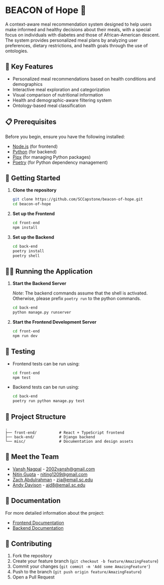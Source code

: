 # BEACON of Hope 🌟

A context-aware meal recommendation system designed to help users make informed and healthy decisions about their meals, with a special focus on individuals with diabetes and those of African-American descent. The system provides personalized meal plans by analyzing user preferences, dietary restrictions, and health goals through the use of ontologies.

## 🎯 Key Features

- Personalized meal recommendations based on health conditions and demographics
- Interactive meal exploration and categorization
- Visual comparison of nutritional information
- Health and demographic-aware filtering system
- Ontology-based meal classification

## 📋 Prerequisites

Before you begin, ensure you have the following installed:
- [Node.js](https://nodejs.org/) (for frontend)
- [Python](https://www.python.org/) (for backend)
- [Pipx](https://pipx.pypa.io/) (for managing Python packages)
- [Poetry](https://python-poetry.org/) (for Python dependency management)

## 🚀 Getting Started

1. **Clone the repository**
   ```bash
   git clone https://github.com/SCCapstone/beacon-of-hope.git
   cd beacon-of-hope
   ```

2. **Set up the Frontend**
   ```bash
   cd front-end
   npm install
   ```

3. **Set up the Backend**
   ```bash
   cd back-end
   poetry install
   poetry shell
   ```

## 🏃‍♂️ Running the Application

1. **Start the Backend Server**

   _Note_: The backend commands assume that the shell is activated. Otherwise, please prefix `poetry run` to the python commands.

   ```bash
   cd back-end
   python manage.py runserver
   ```

2. **Start the Frontend Development Server**
   ```bash
   cd front-end
   npm run dev
   ```

## 🧪 Testing

- Frontend tests can be run using:
  ```bash
  cd front-end
  npm test
  ```

- Backend tests can be run using:
  ```bash
  cd back-end
  poetry run python manage.py test
  ```

## 📁 Project Structure
```
.
├── front-end/          # React + TypeScript frontend
├── back-end/           # Django backend
└── misc/               # Documentation and design assets
```

## 👥 Meet the Team

- [Vansh Nagpal](https://vnagpal25.github.io) - 2002vansh@gmail.com
- [Nitin Gupta](https://g-nitin.github.io/portfolio/) - niting1209@gmail.com
- [Zach Abdulrahman](https://zachabdulrahman.me) - zja@email.sc.edu
- [Andy Davison](https://andrewdavison.dev) - ajd8@email.sc.edu

## 📝 Documentation

For more detailed information about the project:
- [Frontend Documentation](./front-end/README.md)
- [Backend Documentation](./back-end/README.md)

## 🤝 Contributing

1. Fork the repository
2. Create your feature branch (`git checkout -b feature/AmazingFeature`)
3. Commit your changes (`git commit -m 'Add some AmazingFeature'`)
4. Push to the branch (`git push origin feature/AmazingFeature`)
5. Open a Pull Request
